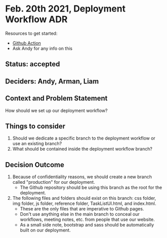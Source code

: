 # Feb. 20th 2021, Deployment Workflow ADR

Resources to get started:

- [Github Action](https://github.com/DonaldWolfson/cse110-w21-group29/blob/setup-bootstrap/.github/workflows/deploy.yml)
- Ask Andy for any info on this

## Status: accepted

## Deciders: Andy, Arman, Liam

## Context and Problem Statement

How should we set up our deployment workflow?

## Things to consider

1. Should we dedicate a specific branch to the deployment workflow or use an existing branch?
2. What should be contained inside the deployment workflow branch?

## Decision Outcome

1. Because of confidentiality reasons, we should create a new branch called "production" for our deployment.
    - The Github repository should be using this branch as the root for the deployment.
2. The following files and folders should exist on this branch: css folder, img folder, js folder, reference folder, TaskListUI.html, and index.html.
    - These are the only files that are imperative to Github pages.
    - Don't use anything else in the main branch to conceal our workflows, meeting notes, etc. from people that use our website.
    - As a small side note, bootstrap and sass should be automatically built on our deployment.
